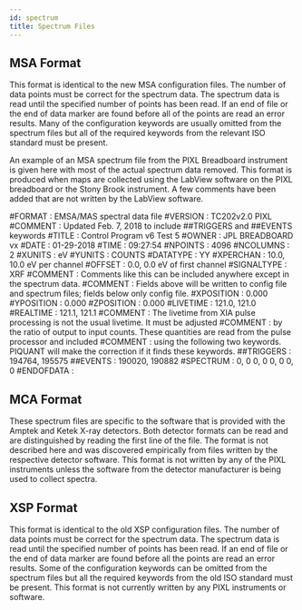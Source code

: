 ```yaml
---
id: spectrum
title: Spectrum Files
---
```


 ## MSA Format

This format is identical to the new MSA configuration files. The number of data points must be correct for the spectrum data. The spectrum data is read until the specified number of points has been read. If an end of file or the end of data marker are found before all of the points are read an error results. Many of the configuration keywords are usually omitted from the spectrum files but all of the required keywords from the relevant ISO standard must be present.

An example of an MSA spectrum file from the PIXL Breadboard instrument is given here with most of the actual spectrum data removed. This format is produced when maps are collected using the LabView software on the PIXL breadboard or the Stony Brook instrument. A few comments have been added that are not written by the LabView software.

#FORMAT : EMSA/MAS spectral data file
#VERSION : TC202v2.0 PIXL
#COMMENT : Updated Feb. 7, 2018 to include ##TRIGGERS and ##EVENTS keywords
#TITLE : Control Program v6 Test 5
#OWNER : JPL BREADBOARD vx
#DATE : 01-29-2018
#TIME : 09:27:54
#NPOINTS : 4096
#NCOLUMNS : 2
#XUNITS : eV
#YUNITS : COUNTS
#DATATYPE : YY
#XPERCHAN : 10.0, 10.0 eV per channel
#OFFSET : 0.0, 0.0 eV of first channel
#SIGNALTYPE : XRF
#COMMENT : Comments like this can be included anywhere except in the spectrum data.
#COMMENT : Fields above will be written to config file and spectrum files; fields below only config file.
#XPOSITION : 0.000
#YPOSITION : 0.000
#ZPOSITION : 0.000
#LIVETIME : 121.0, 121.0
#REALTIME : 121.1, 121.1
#COMMENT : The livetime from XIA pulse processing is not the usual livetime. It must be adjusted
#COMMENT : by the ratio of output to input counts. These quantities are read from the pulse processor and included
#COMMENT : using the following two keywords. PIQUANT will make the correction if it finds these keywords.
##TRIGGERS : 194764, 195575
##EVENTS : 190020, 190882
#SPECTRUM :
0, 0
0, 0
0, 0
0, 0
#ENDOFDATA :
 
## MCA Format

These spectrum files are specific to the software that is provided with the Amptek and Ketek X-ray detectors. Both detector formats can be read and are distinguished by reading the first line of the file. The format is not described here and was discovered empirically from files written by the respective detector software. This format is not written by any of the PIXL instruments unless the software from the detector manufacturer is being used to collect spectra.

## XSP Format

This format is identical to the old XSP configuration files. The number of data points must be correct for the spectrum data. The spectrum data is read until the specified number of points has been read. If an end of file or the end of data marker are found before all the points are read an error results. Some of the configuration keywords can be omitted from the spectrum files but all the required keywords from the old ISO standard must be present. This format is not currently written by any PIXL instruments or software. 